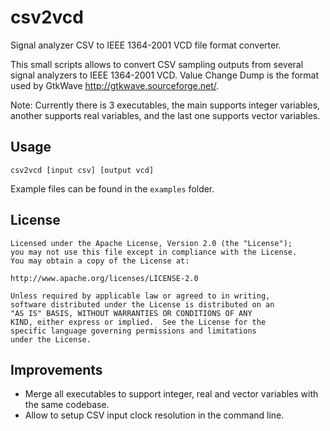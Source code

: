 csv2vcd
=======

Signal analyzer CSV to IEEE 1364-2001 VCD file format converter.

This small scripts allows to convert CSV sampling outputs from several signal
analyzers to IEEE 1364-2001 VCD. Value Change Dump is the format used by
GtkWave http://gtkwave.sourceforge.net/.

Note: Currently there is 3 executables, the main supports integer variables,
      another supports real variables, and the last one supports vector
      variables.

Usage
-----

    csv2vcd [input csv] [output vcd]

Example files can be found in the ``examples`` folder.

License
-------

    Licensed under the Apache License, Version 2.0 (the "License");
    you may not use this file except in compliance with the License.
    You may obtain a copy of the License at:

    http://www.apache.org/licenses/LICENSE-2.0

    Unless required by applicable law or agreed to in writing,
    software distributed under the License is distributed on an
    "AS IS" BASIS, WITHOUT WARRANTIES OR CONDITIONS OF ANY
    KIND, either express or implied.  See the License for the
    specific language governing permissions and limitations
    under the License.

Improvements
------------

- Merge all executables to support integer, real and vector variables with the
  same codebase.
- Allow to setup CSV input clock resolution in the command line.
